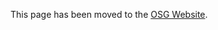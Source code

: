 [title]:- "Acknowledge the OSG"

This page has been moved to the [OSG Website](https://osg-htc.org/acknowledging).
